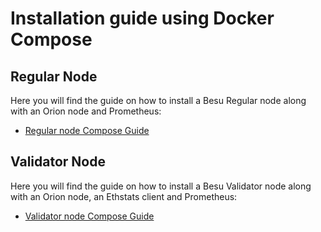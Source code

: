 # Installation guide using Docker Compose

## Regular Node

Here you will find the guide on how to install a Besu Regular node along with an Orion node and Prometheus:

* [Regular node Compose Guide](../docs/regular-node-compose.md)

## Validator Node

Here you will find the guide on how to install a Besu Validator node along with an Orion node, an Ethstats client and Prometheus:

* [Validator node Compose Guide](../docs/validator-node-compose.md)